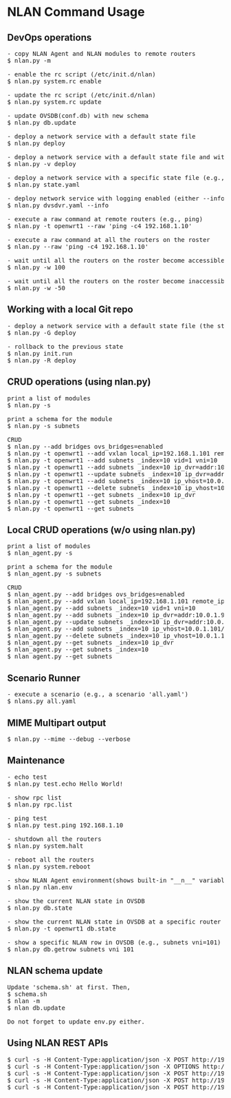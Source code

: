 NLAN Command Usage
==================

DevOps operations
-----------------
<pre>
- copy NLAN Agent and NLAN modules to remote routers
$ nlan.py -m

- enable the rc script (/etc/init.d/nlan)
$ nlan.py system.rc enable

- update the rc script (/etc/init.d/nlan)
$ nlan.py system.rc update 

- update OVSDB(conf.db) with new schema
$ nlan.py db.update

- deploy a network service with a default state file
$ nlan.py deploy 

- deploy a network service with a default state file and with verbose output
$ nlan.py -v deploy

- deploy a network service with a specific state file (e.g., 'state.yaml')
$ nlan.py state.yaml 

- deploy network service with logging enabled (either --info or --debug)
$ nlan.py dvsdvr.yaml --info

- execute a raw command at remote routers (e.g., ping)
$ nlan.py -t openwrt1 --raw 'ping -c4 192.168.1.10'

- execute a raw command at all the routers on the roster
$ nlan.py --raw 'ping -c4 192.168.1.10'

- wait until all the routers on the roster become accessible (-w <timeout>)
$ nlan.py -w 100

- wait until all the routers on the roster become inaccessible (-w -<timeout>)
$ nlan.py -w -50 
</pre>

Working with a local Git repo
------------------------------
<pre>
- deploy a network service with a default state file (the state file is commited to the local git repo after the deployment)
$ nlan.py -G deploy 

- rollback to the previous state
$ nlan.py init.run
$ nlan.py -R deploy
</pre>

CRUD operations (using nlan.py)
-----------------------------------------
<pre>
print a list of modules
$ nlan.py -s

print a schema for the module
$ nlan.py -s subnets

CRUD
$ nlan.py --add bridges ovs_bridges=enabled
$ nlan.py -t openwrt1 --add vxlan local_ip=192.168.1.101 remote_ips=192.168.1.102,192.168.1.103
$ nlan.py -t openwrt1 --add subnets _index=10 vid=1 vni=10
$ nlan.py -t openwrt1 --add subnets _index=10 ip_dvr=addr:10.0.1.9/24,mode:dvr
$ nlan.py -t openwrt1 --update subnets _index=10 ip_dvr=addr:10.0.1.1/24,mode:dvr
$ nlan.py -t openwrt1 --add subnets _index=10 ip_vhost=10.0.1.101/24
$ nlan.py -t openwrt1 --delete subnets _index=10 ip_vhost=10.0.1.101/24
$ nlan.py -t openwrt1 --get subnets _index=10 ip_dvr 
$ nlan.py -t openwrt1 --get subnets _index=10
$ nlan.py -t openwrt1 --get subnets
</pre>

Local CRUD operations (w/o using nlan.py)
-----------------------------------------
<pre>
print a list of modules
$ nlan_agent.py -s

print a schema for the module
$ nlan_agent.py -s subnets

CRUD
$ nlan_agent.py --add bridges ovs_bridges=enabled
$ nlan_agent.py --add vxlan local_ip=192.168.1.101 remote_ips=192.168.1.102,192.168.1.103
$ nlan_agent.py --add subnets _index=10 vid=1 vni=10
$ nlan_agent.py --add subnets _index=10 ip_dvr=addr:10.0.1.9/24,mode:dvr
$ nlan_agent.py --update subnets _index=10 ip_dvr=addr:10.0.1.1/24,mode:dvr
$ nlan_agent.py --add subnets _index=10 ip_vhost=10.0.1.101/24
$ nlan_agent.py --delete subnets _index=10 ip_vhost=10.0.1.101/24
$ nlan_agent.py --get subnets _index=10 ip_dvr 
$ nlan_agent.py --get subnets _index=10
$ nlan_agent.py --get subnets
</pre>


Scenario Runner
---------------
<pre>
- execute a scenario (e.g., a scenario 'all.yaml')
$ nlans.py all.yaml
</pre>

MIME Multipart output
---------------------
<pre>
$ nlan.py --mime --debug --verbose <other options/arguments>
</pre>

Maintenance
-----------
<pre>
- echo test
$ nlan.py test.echo Hello World!

- show rpc list
$ nlan.py rpc.list

- ping test 
$ nlan.py test.ping 192.168.1.10

- shutdown all the routers
$ nlan.py system.halt

- reboot all the routers
$ nlan.py system.reboot

- show NLAN Agent environment(shows built-in "__n__" variable)
$ nlan.py nlan.env

- show the current NLAN state in OVSDB
$ nlan.py db.state

- show the current NLAN state in OVSDB at a specific router
$ nlan.py -t openwrt1 db.state

- show a specific NLAN row in OVSDB (e.g., subnets vni=101)
$ nlan.py db.getrow subnets vni 101
</pre>


NLAN schema update
------------------
<pre>
Update 'schema.sh' at first. Then,
$ schema.sh
$ nlan -m
$ nlan db.update 

Do not forget to update env.py either.
</pre>


Using NLAN REST APIs
--------------------
<pre>
$ curl -s -H Content-Type:application/json -X POST http://192.168.56.101:8080/_ALL/rpc/test/echo?params=Hello!
$ curl -s -H Content-Type:application/json -X OPTIONS http://192.168.56.101:8080?params=subnets
$ curl -s -H Content-Type:application/json -X POST http://192.168.56.101:8080/openwrt1/rpc/init/run
$ curl -s -H Content-Type:application/json -X POST http://192.168.56.101:8080/openwrt1/config/bridges?ovs_bridges=enabled
$ curl -s -H Content-Type:application/json -X POST http://192.168.56.101:8080/openwrt1/config/vxlan?local_ip=192.168.1.101&remote_ips=192.168.1.102,192.168.56.103
</pre>

